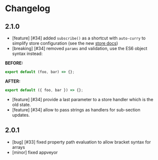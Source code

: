 # Changelog

## 2.1.0

- [feature] [#34] added `subscribe()` as a shortcut with `auto-curry` to simplify store configuration (see the new [store docs](https://github.com/Sententiaregum/flux-container/blob/master/docs/api/stores.md))
- [breaking] [#34] removed `params` and validation, use the ES6 object syntax instead:

__BEFORE:__

``` javascript
export default (foo, bar) => {};
```

__AFTER:__

``` javascript
export default ({ foo, bar }) => {};
```

- [feature] [#34] provide a last parameter to a store handler which is the old state.
- [feature] [#34] allow to pass strings as handlers for sub-section updates.

## 2.0.1

- [bug] [#33] fixed property path evaluation to allow bracket syntax for arrays
- [minor] fixed appveyor

